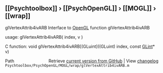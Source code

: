 ## [[Psychtoolbox]] &#8250; [[PsychOpenGL]] &#8250; [[MOGL]] &#8250; [[wrap]]

glVertexAttrib4ivARB  Interface to [OpenGL](OpenGL) function glVertexAttrib4ivARB  
  
usage:  glVertexAttrib4ivARB( index, v )  
  
C function:  void glVertexAttrib4ivARB[(GLuint]((GLuint) index, const [GLint](GLint)\* v)  




<div class="code_header" style="text-align:right;">
  <span style="float:left;">Path&nbsp;&nbsp;</span> <span class="counter">Retrieve <a href=
  "https://raw.github.com/Psychtoolbox-3/Psychtoolbox-3/beta/Psychtoolbox/PsychOpenGL/MOGL/wrap/glVertexAttrib4ivARB.m">current version from GitHub</a> | View <a href=
  "https://github.com/Psychtoolbox-3/Psychtoolbox-3/commits/beta/Psychtoolbox/PsychOpenGL/MOGL/wrap/glVertexAttrib4ivARB.m">changelog</a></span>
</div>
<div class="code">
  <code>Psychtoolbox/PsychOpenGL/MOGL/wrap/glVertexAttrib4ivARB.m</code>
</div>

